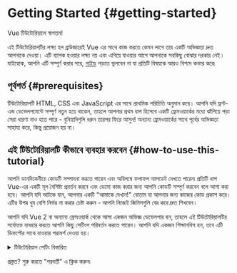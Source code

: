 # Getting Started {#getting-started}

Vue টিউটোরিয়ালে স্বাগতম!

এই টিউটোরিয়ালটির লক্ষ্য হল ব্রাউজারেই Vue এর সাথে কাজ করতে কেমন লাগে তার একটি অভিজ্ঞতা দ্রুত আপনাকে দেওয়া। এটি ব্যাপক হওয়ার লক্ষ্য নয় এবং এগিয়ে যাওয়ার আগে আপনাকে সবকিছু বোঝার দরকার নেই। যাইহোক, আপনি এটি সম্পূর্ণ করার পরে, <a target="_blank" href="/guide/introduction.html">গাইড</a> পড়তে ভুলবেন না যা প্রতিটি বিষয়কে আরও বিশদে কভার করে৷

## পূর্বশর্ত {#prerequisites}

টিউটোরিয়ালটি HTML, CSS এবং JavaScript এর সাথে প্রাথমিক পরিচিতি অনুমান করে। আপনি যদি ফ্রন্ট-এন্ড ডেভেলপমেন্টে সম্পূর্ণ নতুন হয়ে থাকেন, তাহলে আপনার প্রথম ধাপ হিসেবে একটি ফ্রেমওয়ার্কের মধ্যে ঝাঁপিয়ে পড়া সেরা ধারণা নাও হতে পারে - বুনিয়াদিগুলি ধরুন তারপর ফিরে আসুন! অন্যান্য ফ্রেমওয়ার্কের সাথে পূর্বের অভিজ্ঞতা সাহায্য করে, কিন্তু প্রয়োজন হয় না।

## এই টিউটোরিয়ালটি কীভাবে ব্যবহার করবেন {#how-to-use-this-tutorial}

আপনি <span class="wide">ডানদিকে</span><span class="narrow">নীচে</span> কোডটি সম্পাদনা করতে পারেন এবং অবিলম্বে ফলাফল আপডেট দেখতে পারেন৷ প্রতিটি ধাপ Vue-এর একটি মূল বৈশিষ্ট্য প্রবর্তন করবে এবং ডেমো কাজ করার জন্য আপনি কোডটি সম্পূর্ণ করবেন বলে আশা করা হবে। আপনি যদি আটকে যান, আপনার একটি "আমাকে দেখান!" বোতাম যা আপনার জন্য কাজের কোড প্রকাশ করে। এটির উপর খুব বেশি নির্ভর না করার চেষ্টা করুন - আপনি নিজেই জিনিসগুলি বের করে দ্রুত শিখবেন।

আপনি যদি Vue 2 বা অন্যান্য ফ্রেমওয়ার্ক থেকে আসা একজন অভিজ্ঞ ডেভেলপার হন, তাহলে এই টিউটোরিয়ালটির সর্বোত্তম ব্যবহার করতে আপনি কিছু সেটিংস পরিবর্তন করতে পারেন। আপনি যদি একজন শিক্ষানবিস হন, তবে এটি ডিফল্টের সাথে যাওয়ার পরামর্শ দেওয়া হয়।

<details>
<summary>টিউটোরিয়াল সেটিং বিস্তারিত</summary>

- Vue দুটি API ধরন অফার করে: Option API এবং Composition API। এই টিউটোরিয়ালটি উভয়ের জন্য কাজ করার জন্য ডিজাইন করা হয়েছে - আপনি শীর্ষে থাকা **API পছন্দ** সুইচগুলি ব্যবহার করে আপনার পছন্দের ধরন নির্বাচন করতে পারেন। <a target="_blank" href="/guide/introduction.html#api-styles">API ধরন সম্পর্কে আরও জানুন</a>।

- আপনি SFC-মোড বা HTML-মোডের মধ্যেও স্যুইচ করতে পারেন। আগেরটি <a target="_blank" href="/guide/introduction.html#single-file-components">সিঙ্গল-ফাইল কম্পোনেন্ট</a> (SFC) ফর্ম্যাটে কোডের উদাহরণ দেখাবে, যা বেশিরভাগ বিকাশকারীরা ব্যবহার করে যখন তারা একটি বিল্ড স্টেপ সহ Vue ব্যবহার করে। HTML-মোড বিল্ড স্টেপ ছাড়াই ব্যবহার দেখায়।

</details>

প্রস্তুত? শুরু করতে "পরবর্তী" এ ক্লিক করুন৷
